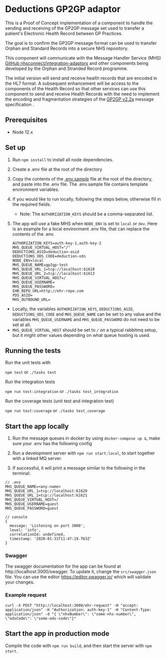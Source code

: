 # Deductions GP2GP adaptor

This is a Proof of Concept implementation of a component to handle the sending and receiving of the GP2GP message set used to transfer a patient's Electronic Health Record between GP Practices.

The goal is to confirm the GP2GP message format can be used to transfer Orphan and Standard Records into a secure NHS repository.

This component will communicate with the Message Handler Service (MHS) [GitHub nhsconnect/integration-adaptors](https://github.com/nhsconnect/integration-adaptors) and other components being developed by the Orphan and Stranded Record programme.

The initial version will send and receive health records that are encoded in the HL7 format. A subsequent enhancement will be access to the components of the Health Record so that other services can use this component to send and receive Health Records with the need to implement the encoding and fragmentation strategies of the [GP2GP v2.2a](https://data.developer.nhs.uk/dms/mim/6.3.01/Domains/GP2GP/Document%20files/GP2GP%20IM.htm) message specification .

## Prerequisites

- Node 12.x

## Set up

1. Run `npm install` to install all node dependencies.
2. Create a .env file at the root of the directory
3. Copy the contents of the [.env.sample](./.env.sample) file at the root of the directory, and paste into the .env file. The .env.sample file contains template environment variables.
4. If you would like to run locally, following the steps below, otherwise fill in the required fields.
   - Note: The `AUTHORIZATION_KEYS` should be a comma-separated list.
5. The app will use a fake MHS when `NODE_ENV` is set to `local` or `dev`. Here is an example for a local environment .env file, that can replace the contents of the .env.

   ```
   AUTHORIZATION_KEYS=auth-key-1,auth-key-2
   MHS_QUEUE_VIRTUAL_HOST="/"
   DEDUCTIONS_ASID=deduction-asid
   DEDUCTIONS_ODS_CODE=deduction-ods
   NODE_ENV=local
   MHS_QUEUE_NAME=gp2gp-test
   MHS_QUEUE_URL_1=tcp://localhost:61610
   MHS_QUEUE_URL_2=tcp://localhost:61613
   MHS_QUEUE_VIRTUAL_HOST=/
   MHS_QUEUE_USERNAME=
   MHS_QUEUE_PASSWORD=
   EHR_REPO_URL=http://ehr-repo.com
   PDS_ASID=
   MHS_OUTBOUND_URL=
   ```

- Locally, the variables `AUTHORIZATION_KEYS`, `DEDUCTIONS_ASID`, `DEDUCTIONS_ODS_CODE` and `MHS_QUEUE_NAME` can be set
  to any value and the variables `MHS_QUEUE_USERNAME` and `MHS_QUEUE_PASSWORD` do not need to be set at
  all.
- `MHS_QUEUE_VIRTUAL_HOST` should be set to `/` on a typical rabbitmq setup, but it might other values depending on what queue hosting is used.

## Running the tests

Run the unit tests with

`npm test` or `./tasks test`

Run the integration tests

`npm run test:integration` or `./tasks test_integration`

Run the coverage tests (unit test and integration test)

`npm run test:coverage` or `./tasks test_coverage`

## Start the app locally

1. Run the message queues in docker by using `docker-compose up &`, make sure your .env has the following config

2. Run a development server with `npm run start:local`, to start together with a linked MQ server.
3. If successful, it will print a message similar to the following in the terminal:


```.env
// .env
MHS_QUEUE_NAME=<any-name>
MHS_QUEUE_URL_1=tcp://localhost:61620
MHS_QUEUE_URL_2=tcp://localhost:61621
MHS_QUEUE_VIRTUAL_HOST=/
MHS_QUEUE_USERNAME=guest
MHS_QUEUE_PASSWORD=guest
```

```
// console
{
  message: 'Listening on port 3000',
  level: 'info',
  correlationId: undefined,
  timestamp: '2020-01-31T11:47:19.763Z'
}
```

### Swagger

The swagger documentation for the app can be found at http://localhost:3000/swagger. To update it, change the
`src/swagger.json` file. You can use the editor https://editor.swagger.io/ which will validate your changes.

### Example request

```
curl -X POST "http://localhost:3000/ehr-request" -H "accept: application/json" -H "Authorization: auth-key-1" -H "Content-Type: application/json" -d "{ \"nhsNumber\": \"some-nhs-number\", \"odsCode\": \"some-ods-code\"}"
```

## Start the app in production mode

Compile the code with `npm run build`, and then start the server with `npm start`.
